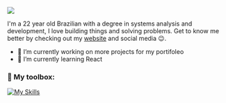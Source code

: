![](https://media.licdn.com/dms/image/D4D16AQGduUzPZQrzbQ/profile-displaybackgroundimage-shrink_350_1400/0/1722887118204?e=1728518400&v=beta&t=r8xEHgHc8_N_RzMjrFln-jl0-9oG1P3IqikL9c0OpEI)

I'm a 22 year old Brazilian with a degree in systems analysis and development, I love building things and solving problems. Get to know me better by checking out my [website](https://nascimentodev.com) and social media 😉.

- 🔭 I’m currently working on more projects for my portifoleo 
- 🌱 I’m currently learning React 

<h3 align="left">🧰  My toolbox:</h3>

[![My Skills](https://skillicons.dev/icons?i=js,react,nodejs,bootstrap,linux)](https://skillicons.dev)

